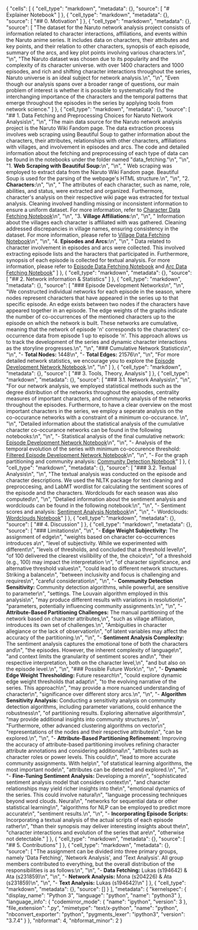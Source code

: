 {
 "cells": [
  {
   "cell_type": "markdown",
   "metadata": {},
   "source": [
    "# Explainer Notebook"
   ]
  },
  {
   "cell_type": "markdown",
   "metadata": {},
   "source": [
    "## 0. Motivation"
   ]
  },
  {
   "cell_type": "markdown",
   "metadata": {},
   "source": [
    "The dataset for the Naruto network analysis project consists of information related to character interactions, affiliations, and events within the Naruto anime series. It includes data on characters, their attributes and key points, and their relation to other characters, synopsis of each episode, summary of the arcs, and key plot points involving various characters.\n",
    "\n",
    "The Naruto dataset was chosen due to its popularity and the complexity of its character universe. with over 1400 characters and 1000 episodes, and rich and shifting character interactions throughout the series, Naruto universe is an ideal subject for network analysis.\n",
    "\n",
    "Even though our analysis spans over a broader range of questions, our main problem of interest is whether it is possible to systematically find the interchanging importance of the characters and the temporal patterns that emerge throughout the episodes in the series by applying tools from network science."
   ]
  },
  {
   "cell_type": "markdown",
   "metadata": {},
   "source": [
    "## 1. Data Fetching and Preprocessing Choices for Naruto Network Analysis\n",
    "\n",
    "The main data source for the Naruto network analysis project is the Naruto Wiki Fandom page. The data extraction process involves web scraping using Beautiful Soup to gather information about the characters, their attributes, relationships with other characters, affiliations with villages, and involvement in episodes and arcs. The code and detailed information about the fetching and preprocessing of each type of data can be found in the notebooks under the folder named \"data_fetching.\"\n",
    "\n",
    "1. **Web Scraping with Beautiful Soup:**\n",
    "\n",
    "    Web scraping was employed to extract data from the Naruto Wiki Fandom page. Beautiful Soup is used for the parsing of the webpage's HTML structure.\n",
    "\n",
    "2. **Characters:**\n",
    "\n",
    "    The attributes of each character, such as name, role, abilities, and status, were extracted and organized. Furthermore, character's analysis on their respective wiki page was extracted for textual analysis. Cleaning involved handling missing or inconsistent information to ensure a uniform dataset. For more information, refer to [Character Data Fetching Notebook](./data_fetching/download_character_data.ipynb)\n",
    "\n",
    "3. **Village Affiliations:**\n",
    "\n",
    "    Information about the villages each character is affiliated with was gathered. Cleaning addressed discrepancies in village names, ensuring consistency in the dataset. For more information, please refer to [Village Data Fetching Notebook](./data_fetching/download_village_data.ipynb)\n",
    "\n",
    "4. **Episodes and Arcs:**\n",
    "\n",
    "    Data related to character involvement in episodes and arcs were collected. This involved extracting episode lists and the haracters that participated in. Furthermore, synopsis of each episode is collected for textual analysis. For more information, please refer to [Episode Data Fetching Notebook](./data_fetching/download_episode_data_updated.ipynb) and [Arc Data Fetching Notebook](./data_fetching/download_arc_data.ipynb)"
   ]
  },
  {
   "cell_type": "markdown",
   "metadata": {},
   "source": [
    "## 2. Network information & Statistics"
   ]
  },
  {
   "cell_type": "markdown",
   "metadata": {},
   "source": [
    "### Episode Development Networks\n",
    "\n",
    "We constructed individual networks for each episode in the season, where nodes represent characters that have appeared in the series up to that specific episode. An edge exists between two nodes if the characters have appeared together in an episode. The edge weights of the graphs indicate the number of co-occurrences of the mentioned characters up to the episode on which the network is built. These networks are cumulative, meaning that the network of episode 'n' corresponds to the characters' co-occurrence data from episode 1 up to episode 'n'. This approach allows us to track the development of the series and dynamic character interactions as the storyline progresses.\n",
    "\n",
    "### Cumulative Network Statistics\n",
    "\n",
    "- **Total Nodes:** 1448\n",
    "- **Total Edges:** 21576\n",
    "\n",
    "For more detailed network statistics, we encourage you to explore the [Episode Development Network Notebook](./network_analysis/episode_development_network.ipynb).\n",
    "\n"
   ]
  },
  {
   "cell_type": "markdown",
   "metadata": {},
   "source": [
    "## 3. Tools, Theory, Analysis"
   ]
  },
  {
   "cell_type": "markdown",
   "metadata": {},
   "source": [
    "### 3.1. Network Analysis\n",
    "\n",
    "For our network analysis, we employed statistical methods such as the degree distribution of the networks throughout the episodes, centrality measures of important characters, and community analysis of the networks throughout the episodes. Furthermore, to have a clear overview on the most important characters in the series, we employ a seperate analysis on the co-occurance networks with a constraint of a minimum co-occurance. \n",
    "\n",
    "Detailed information about the statistical analysis of the cumulative character co-occurance networks can be found in the following notebooks:\n",
    "\n",
    "- Statistical analysis of the final cumulative network: [Episode Development Network Notebook](./network_analysis/episode_development_network.ipynb)\n",
    "\n",
    "- Analysis of the temporal evolution of the series with minimum co-occurence threshold: [Filtered Episode Development Network Notebook](./network_analysis/filtered_episode_development_network.ipynb)\n",
    "\n",
    "- For the graph partitioning and community analysis: [Community Detection Notebook](./network_analysis/community_detection.ipynb)"
   ]
  },
  {
   "cell_type": "markdown",
   "metadata": {},
   "source": [
    "### 3.2. Textual Analysis\n",
    "\n",
    "The textual analysis was conducted on the episode and character descriptions. We used the NLTK package for text cleaning and preproccesing, and LabMT wordlist for calculating the sentiment scores of the episode and the characters. Wordclouds for each season was also computed\n",
    "\n",
    "Detalied information about the sentiment analysis and wordclouds can be found in the following notebook:\n",
    "\n",
    "- Sentiment scores and analysis: [Sentiment Analysis Notebook](./text_analysis/Sentiment_analysis.ipynb)\n",
    "\n",
    "- Wordclouds: [Wordclouds Notebook](./text_analysis/wordclouds.ipynb)"
   ]
  },
  {
   "cell_type": "markdown",
   "metadata": {},
   "source": [
    "## 4. Discussion"
   ]
  },
  {
   "cell_type": "markdown",
   "metadata": {},
   "source": [
    "### Limitations\n",
    "\n",
    "- **Edge Weight Subjectivity:** The assignment of edge\n",
    "weights based on character co-occurrences introduces a\n",
    "level of subjectivity. While we experimented with different\n",
    "levels of thresholds, and concluded that a threshold level\n",
    "of 100 delivered the clearest visilibility of the, the choice\n",
    "of a threshold (e.g., 100) may impact the interpretation \n",
    "of character significance, and alternative threshold values\n",
    "could lead to different network structures. Striking a balance\n",
    "between inclusivity and focus is challenging and requires\n",
    "careful consideration\n",
    "\n",
    "- **Community Detection Sensitivity:** Community detection algorithms, while powerful, are sensitive to parameter\n",
    "settings. The Louvain algorithm employed in this analysis\n",
    "may produce different results with variations in resolution\n",
    "parameters, potentially influencing community assignments.\n",
    "\n",
    "- **Attribute-Based Partitioning Challenges:** The manual partitioning of the network based on character attributes,\n",
    "such as village affiliation, introduces its own set of challenges.\n",
    "Ambiguities in character allegiance or the lack of observation\n",
    "of latent variables may affect the accuracy of the partitioning.\n",
    "\n",
    "- **Sentiment Analysis Complexity:** The sentiment analysis captures the emotional tone of both the characters and\n",
    "the episodes. However, the inherent complexity of language\n",
    "and context limits the granularity of sentiment scores and\n",
    "their respective interpretation, both on the character level,\n",
    "and but also on the episode level.\n",
    "\n",
    "### Possible Future Work\n",
    "\n",
    "- **Dynamic Edge Weight Thresholding:** Future research\n",
    "could explore dynamic edge weight thresholds that adapt\n",
    "to the evolving narrative of the series. This approach\n",
    "may provide a more nuanced understanding of character\n",
    "significance over different story arcs.\n",
    "\n",
    "- **Algorithm Sensitivity Analysis:** Conducting a sensitivity analysis on community detection algorithms, including parameter variations, could enhance the robustness\n",
    "of partitioning results. Exploring alternative algorithms\n",
    "may provide additional insights into community structures.\n",
    "Furthermore, other advanced clustering algorithms on vector\n",
    "representations of the nodes and their respective attributes\n",
    "can be explored.\n",
    "\n",
    "- **Attribute-Based Partitioning Refinement:** Improving the accuracy of attribute-based partitioning involves refining character attribute annotations and considering additional\n",
    "attributes such as character roles or power levels. This could\n",
    "lead to more accurate community assignments. With help\n",
    "of statistical learning algorithms, the most important node\n",
    "attributes can be detected and explored.\n",
    "\n",
    "- **Fine-Tuning Sentiment Analysis:** Developing a more\n",
    "sophisticated sentiment analysis model that considers context\n",
    "and character relationships may yield richer insights into the\n",
    "emotional dynamics of the series. This could involve natural\n",
    "language processing techniques beyond word clouds. Neural\n",
    "networks for sequential data or other statistical learning\n",
    "algorithms for NLP can be employed to predict more accurate\n",
    "sentiment results.\n",
    "\n",
    "- **Incorporating Episode Scripts:** Incorporating a textual analysis of the actual scripts of each episode rather\n",
    "than their synopsis may deliver interesting insights about the\n",
    "character interactions and evolution of the series that are\n",
    "otherwise not detectable."
   ]
  },
  {
   "cell_type": "markdown",
   "metadata": {},
   "source": [
    "## 5. Contributions"
   ]
  },
  {
   "cell_type": "markdown",
   "metadata": {},
   "source": [
    "The assignment can be divided into three primary groups, namely 'Data Fetching', 'Network Analysis', and 'Text Analysis'. All group members contributed to everything, but the overall distribution of the responsibilities is as follows:\n",
    "\n",
    "- **Data Fetching:** Lukas (s194642) & Ata (s231859)\n",
    "\n",
    "- **Network Analysis:** Mona (s204226) & Ata (s231859)\n",
    "\n",
    "- **Text Analysis:** Lukas (s194642)\n"
   ]
  },
  {
   "cell_type": "markdown",
   "metadata": {},
   "source": []
  }
 ],
 "metadata": {
  "kernelspec": {
   "display_name": "Python 3",
   "language": "python",
   "name": "python3"
  },
  "language_info": {
   "codemirror_mode": {
    "name": "ipython",
    "version": 3
   },
   "file_extension": ".py",
   "mimetype": "text/x-python",
   "name": "python",
   "nbconvert_exporter": "python",
   "pygments_lexer": "ipython3",
   "version": "3.7.4"
  }
 },
 "nbformat": 4,
 "nbformat_minor": 2
}
